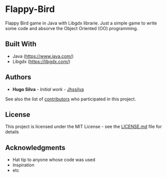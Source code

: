 # Flappy-Bird

Flappy Bird game in Java with Libgdx librarie. Just a simple game to write some code and absorve the Object Oriented (OO) programming.

## Built With

* Java (https://www.java.com/) 
* Libgdx (https://libgdx.com/) 

## Authors

* **Hugo Silva** - *Initial work* - [Jhssilva](https://github.com/jhssilva)

See also the list of [contributors](https://github.com/your/project/contributors) who participated in this project.

## License

This project is licensed under the MIT License - see the [LICENSE.md](LICENSE.md) file for details

## Acknowledgments

* Hat tip to anyone whose code was used
* Inspiration
* etc
